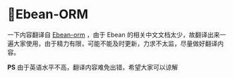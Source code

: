 # Ebean-ORM

 
一下内容翻译自 [Ebean-orm](http://ebean-orm.github.io/) ，由于 Ebean 的相关中文文档太少，故翻译出来一遍大家使用，由于精力有限，可能不能及时更新，力求不太监，尽量做好翻译内容。

**PS** 由于英语水平不高，翻译内容难免出错，希望大家可以谅解